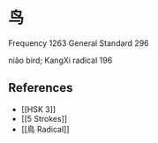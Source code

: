 # 鸟
Frequency 1263
General Standard 296

niǎo
bird; KangXi radical 196

## References
- [[HSK 3]]
- [[5 Strokes]]
- [[鳥 Radical]]